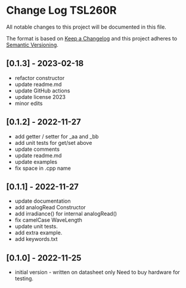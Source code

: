 # Change Log TSL260R

All notable changes to this project will be documented in this file.

The format is based on [Keep a Changelog](http://keepachangelog.com/)
and this project adheres to [Semantic Versioning](http://semver.org/).


## [0.1.3] - 2023-02-18

- refactor constructor
- update readme.md
- update GitHub actions
- update license 2023
- minor edits


## [0.1.2] - 2022-11-27

- add getter / setter for \_aa and \_bb
- add unit tests for get/set above
- update comments
- update readme.md
- update examples
- fix space in .cpp name

## [0.1.1] - 2022-11-27

- update documentation
- add analogRead Constructor
- add irradiance() for internal analogRead()
- fix camelCase WaveLength
- update unit tests.
- add extra example.
- add keywords.txt

## [0.1.0] - 2022-11-25

- initial version - written on datasheet only
  Need to buy hardware for testing.

